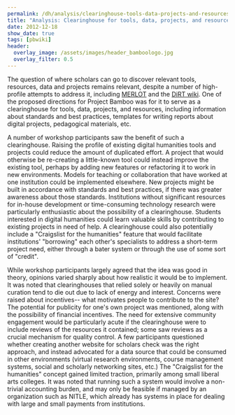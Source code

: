 ```yaml
---
permalink: /dh/analysis/clearinghouse-tools-data-projects-and-resources/
title: "Analysis: Clearinghouse for tools, data, projects, and resources"
date: 2012-12-18
show_date: true
tags: [pbwiki]
header:
  overlay_image: /assets/images/header_bamboologo.jpg
  overlay_filter: 0.5
---
```

<p>The question of where scholars can go to discover relevant tools, resources, data and projects remains relevant, despite a number of high-profile attempts to address it, including <a href="http://www.merlot.org/">MERLOT</a> and the <a href="https://digitalresearchtools.pbworks.com/">DiRT wiki</a>. One of the proposed directions for Project Bamboo was for it to serve as a clearinghouse for tools, data, projects, and resources, including information about standards and best practices, templates for writing reports about digital projects, pedagogical materials, etc.</p>
<p>A number of workshop participants saw the benefit of such a clearinghouse. Raising the profile of existing digital humanities tools and projects could reduce the amount of duplicated effort. A project that would otherwise be re-creating a little-known tool could instead improve the existing tool, perhaps by adding new features or refactoring it to work in new environments. Models for teaching or collaboration that have worked at one institution could be implemented elsewhere. New projects might be built in accordance with standards and best practices, if there was greater awareness about those standards. Institutions without significant resources for in-house development or time-consuming technology research were particularly enthusiastic about the possibility of a clearinghouse. Students interested in digital humanities could learn valuable skills by contributing to existing projects in need of help. A clearinghouse could also potentially include a "Craigslist for the humanities" feature that would facilitate institutions' "borrowing" each other's specialists to address a short-term project need, either through a bater system or through the use of some sort of "credit".</p>
<p>While workshop participants largely agreed that the idea was good in theory, opinions varied sharply about how realistic it would be to implement. It was noted that clearinghouses that relied solely or heavily on manual curation tend to die out due to lack of energy and interest. Concerns were raised about incentives-- what motivates people to contribute to the site? The potential for publicity for one's own project was mentioned, along with the possibility of financial incentives. The need for extensive community engagement would be particularly acute if the clearinghouse were to include reviews of the resources it contained; some saw reviews as a crucial mechanism for quality control. A few participants questioned whether creating another website for scholars check was the right approach, and instead advocated for a data source that could be consumed in other environments (virtual research environments, course management systems, social and scholarly networking sites, etc.) The "Craigslist for the humanities" concept gained limited traction, primarily among small liberal arts colleges. It was noted that running such a system would involve a non-trivial accounting burden, and may only be feasible if managed by an organization such as NITLE, which already has systems in place for dealing with large and small payments from institutions.</p>
